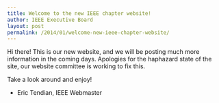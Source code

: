 ```yaml
---
title: Welcome to the new IEEE chapter website!
author: IEEE Executive Board
layout: post
permalink: /2014/01/welcome-new-ieee-chapter-website/
---
```


Hi there! This is our new website, and we will be posting much more information in the coming days. Apologies for the haphazard state of the site, our website committee is working to fix this.

Take a look around and enjoy!

- Eric Tendian, IEEE Webmaster
